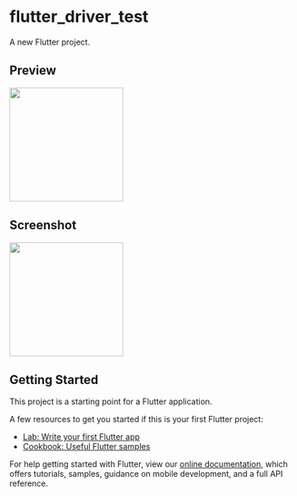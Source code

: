 # flutter_driver_test

A new Flutter project.

## Preview
<img src="https://flutter-glimpse.tomasdostal.com/?repo=Tomino2112/flutter_driver_test&target=test_driver/app_showcase" width="200" />

## Screenshot
<img src="https://flutter-glimpse.tomasdostal.com/?repo=Tomino2112/flutter_driver_test" width="200" />

## Getting Started

This project is a starting point for a Flutter application.

A few resources to get you started if this is your first Flutter project:

- [Lab: Write your first Flutter app](https://flutter.io/docs/get-started/codelab)
- [Cookbook: Useful Flutter samples](https://flutter.io/docs/cookbook)

For help getting started with Flutter, view our 
[online documentation](https://flutter.io/docs), which offers tutorials, 
samples, guidance on mobile development, and a full API reference.
